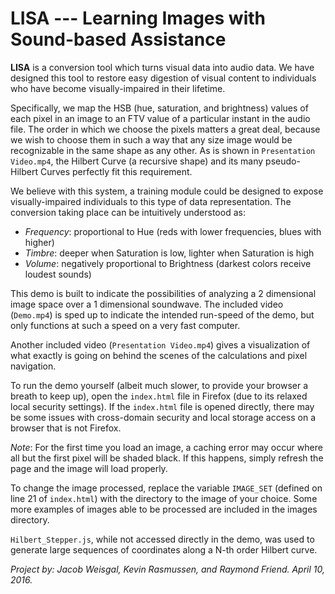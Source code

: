 # LISA --- Learning Images with Sound-based Assistance

**LISA** is a conversion tool which turns visual data into audio data. We have designed this tool to restore easy digestion of visual content to individuals who have become visually-impaired in their lifetime.

Specifically, we map the HSB (hue, saturation, and brightness) values of each pixel in an image to an FTV value of a particular instant in the audio file. The order in which we choose the pixels matters a great deal, because we wish to choose them in such a way that any size image would be recognizable in the same shape as any other. As is shown in `Presentation Video.mp4`, the Hilbert Curve (a recursive shape) and its many pseudo-Hilbert Curves perfectly fit this requirement. 

We believe with this system, a training module could be designed to expose visually-impaired individuals to this type of data representation. The conversion taking place can be intuitively understood as:

- *Frequency*: proportional to Hue (reds with lower frequencies, blues with higher)
- *Timbre*: deeper when Saturation is low, lighter when Saturation is high
- *Volume*: negatively proportional to Brightness (darkest colors receive loudest sounds)

This demo is built to indicate the possibilities of analyzing a 2 dimensional image space over a 1 dimensional soundwave. The included video (`Demo.mp4`) is sped up to indicate the intended run-speed of the demo, but only functions at such a speed on a very fast computer.

Another included video (`Presentation Video.mp4`) gives a visualization of what exactly is going on behind the scenes of the calculations and pixel navigation. 

To run the demo yourself (albeit much slower, to provide your browser a breath to keep up), open the `index.html` file in Firefox (due to its relaxed local security settings). If the `index.html` file is opened directly, there may be some issues with cross-domain security and local storage access on a browser that is not Firefox. 

*Note*: For the first time you load an image, a caching error may occur where all but the first pixel will be shaded black. If this happens, simply refresh the page and the image will load properly.

To change the image processed, replace the variable `IMAGE_SET` (defined on line 21 of `index.html`) with the directory to the image of your choice. Some more examples of images able to be processed are included in the images directory.

`Hilbert_Stepper.js`, while not accessed directly in the demo, was used to generate large sequences of coordinates along a N-th order Hilbert curve.

*Project by: Jacob Weisgal, Kevin Rasmussen, and Raymond Friend. April 10, 2016.*
